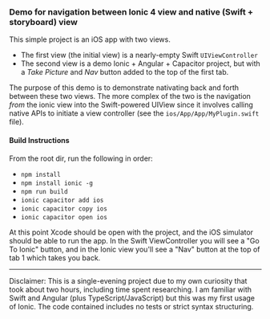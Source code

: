 ### Demo for navigation between Ionic 4 view and native (Swift + storyboard) view

This simple project is an iOS app with two views.
* The first view (the initial view) is a nearly-empty Swift `UIViewController`
* The second view is a demo Ionic + Angular + Capacitor project, but with a *Take Picture* and *Nav* button added to the top of the first tab.

The purpose of this demo is to demonstrate nativating back and forth between these two views. The more complex of the two is the navigation *from* the ionic view into the Swift-powered UIView since it involves calling native APIs to initiate a view controller (see the `ios/App/App/MyPlugin.swift` file).

#### Build Instructions
From the root dir, run the following in order:
- `npm install`
- `npm install ionic -g`
- `npm run build`
- `ionic capacitor add ios`
- `ionic capacitor copy ios`
- `ionic capacitor open ios`

At this point Xcode should be open with the project, and the iOS simulator should be able to run the app. In the Swift ViewController you will see a "Go To Ionic" button, and in the Ionic view you'll see a "Nav" button at the top of tab 1 which takes you back.

-----

Disclaimer: This is a single-evening project due to my own curiosity that took about two hours, including time spent researching. I am familiar with Swift and Angular (plus TypeScript/JavaScript) but this was my first usage of Ionic. The code contained includes no tests or strict syntax structuring.